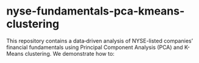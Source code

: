 # nyse-fundamentals-pca-kmeans-clustering
This repository contains a data‐driven analysis of NYSE-listed companies’ financial fundamentals using Principal Component Analysis (PCA) and K-Means clustering. We demonstrate how to:
